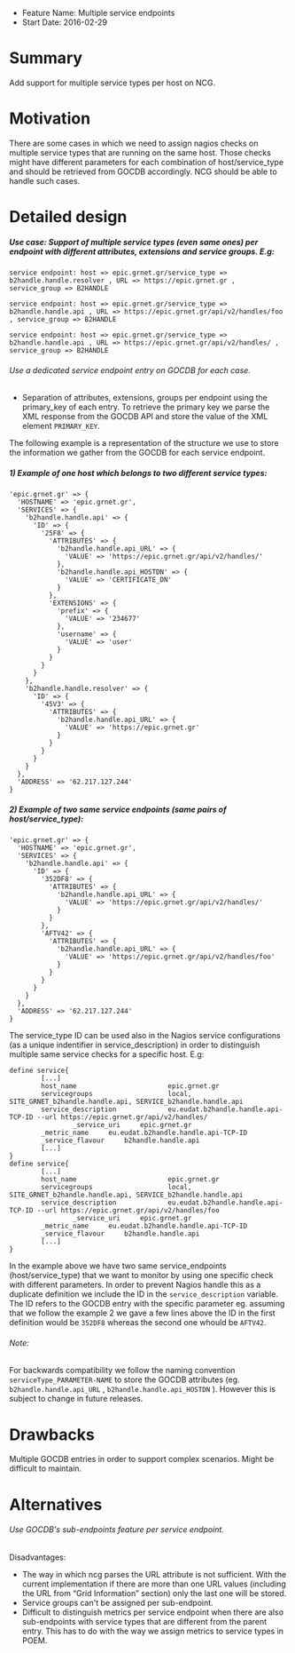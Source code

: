 - Feature Name: Multiple service endpoints
- Start Date: 2016-02-29

# Summary
[summary]: #summary

Add support for multiple service types per host on NCG.


# Motivation
[motivation]: #motivation

There are some cases in which we need to assign nagios checks on multiple service types that are running on the same host.
Those checks might have different parameters for each combination of host/service_type and should be retrieved from GOCDB accordingly.
NCG should be able to handle such cases.


# Detailed design
[design]: #detailed-design

##### Use case: Support of multiple service types (even same ones) per endpoint with different attributes, extensions and service groups. E.g: 

```
service endpoint: host => epic.grnet.gr/service_type => b2handle.handle.resolver , URL => https://epic.grnet.gr , service_group => B2HANDLE

service endpoint: host => epic.grnet.gr/service_type => b2handle.handle.api , URL => https://epic.grnet.gr/api/v2/handles/foo , service_group => B2HANDLE

service endpoint: host => epic.grnet.gr/service_type => b2handle.handle.api , URL => https://epic.grnet.gr/api/v2/handles/ , service_group => B2HANDLE
```

###### Use a dedicated service endpoint entry on GOCDB for each case.

- Separation of attributes, extensions, groups per endpoint using the primary_key of each entry. To retrieve the primary key we parse the XML response from the GOCDB API
and store the value of the XML element `PRIMARY_KEY`.

The following example is a representation of the structure we use to store the information we gather from the GOCDB for each service endpoint.

##### 1) Example of one host which belongs to two different service types:

```
'epic.grnet.gr' => {
  'HOSTNAME' => 'epic.grnet.gr',
  'SERVICES' => {
    'b2handle.handle.api' => {
      'ID' => {
        '25F8' => {
          'ATTRIBUTES' => {
            'b2handle.handle.api_URL' => {
              'VALUE' => 'https://epic.grnet.gr/api/v2/handles/'
            },
            'b2handle.handle.api_HOSTDN' => {
              'VALUE' => 'CERTIFICATE_DN'
            }
          },
          'EXTENSIONS' => {
            'prefix' => {
              'VALUE' => '234677'
            },
            'username' => {
              'VALUE' => 'user'
            }
          }
        }
      }
    },
    'b2handle.handle.resolver' => {
      'ID' => {
        '45V3' => {
          'ATTRIBUTES' => {
            'b2handle.handle.api_URL' => {
              'VALUE' => 'https://epic.grnet.gr'
            }
          }
        }
      }
    }
  },
  'ADDRESS' => '62.217.127.244'
}
```

##### 2) Example of two same service endpoints (same pairs of host/service_type):

```
'epic.grnet.gr' => {
  'HOSTNAME' => 'epic.grnet.gr',
  'SERVICES' => {
    'b2handle.handle.api' => {
      'ID' => {
        '352DF8' => {
          'ATTRIBUTES' => {
            'b2handle.handle.api_URL' => {
              'VALUE' => 'https://epic.grnet.gr/api/v2/handles/'
            }
          }
        },
        'AFTV42' => {
          'ATTRIBUTES' => {
            'b2handle.handle.api_URL' => {
              'VALUE' => 'https://epic.grnet.gr/api/v2/handles/foo'
            }
          }
        }
      }
    }
  },
  'ADDRESS' => '62.217.127.244'
}
```

The service_type ID can be used also in the Nagios service configurations (as a unique indentifier in service_description) in order to distinguish multiple same service checks for a specific host. E.g:

```
define service{
        [...]
        host_name                       epic.grnet.gr
        servicegroups                   local, SITE_GRNET_b2handle.handle.api, SERVICE_b2handle.handle.api
        service_description             eu.eudat.b2handle.handle.api-TCP-ID --url https://epic.grnet.gr/api/v2/handles/
                _service_uri     epic.grnet.gr
        _metric_name     eu.eudat.b2handle.handle.api-TCP-ID
        _service_flavour     b2handle.handle.api
        [...]
}
define service{
        [...]
        host_name                       epic.grnet.gr
        servicegroups                   local, SITE_GRNET_b2handle.handle.api, SERVICE_b2handle.handle.api
        service_description             eu.eudat.b2handle.handle.api-TCP-ID --url https://epic.grnet.gr/api/v2/handles/foo
                _service_uri     epic.grnet.gr
        _metric_name     eu.eudat.b2handle.handle.api-TCP-ID
        _service_flavour     b2handle.handle.api
        [...]
}
```

In the example above we have two same service_endpoints (host/service_type) that we want to monitor by using one specific check with different parameters. In order to prevent Nagios handle this as a duplicate definition we include the ID in the `service_description` variable. The ID refers to the GOCDB entry with the specific parameter eg. assuming that we follow the example 2 we gave a few lines above the ID in the first definition would be `352DF8` whereas the second one whould be `AFTV42`.

###### Note:
For backwards compatibility we follow the naming convention `serviceType_PARAMETER-NAME` to store the GOCDB attributes (eg. `b2handle.handle.api_URL` , `b2handle.handle.api_HOSTDN` ). However this is subject to change in future releases.

# Drawbacks
[drawbacks]: #drawbacks

Multiple GOCDB entries in order to support complex scenarios. Might be difficult to maintain.


# Alternatives
[alternatives]: #alternatives

###### Use GOCDB's sub-endpoints feature per service endpoint.

Disadvantages:

- The way in which ncg parses the URL attribute is not sufficient. With the current implementation if there are more than one URL values (including the URL from “Grid Information” section) only the last one will be stored.
- Service groups can't be assigned per sub-endpoint.
- Difficult to distinguish metrics per service endpoint when there are also sub-endpoints with service types that are different from the parent entry. This has to do with the way we assign metrics to service types in POEM.

